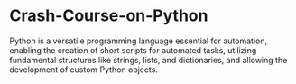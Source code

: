 # Crash-Course-on-Python
Python is a versatile programming language essential for automation, enabling the creation of short scripts for automated tasks, utilizing fundamental structures like strings, lists, and dictionaries, and allowing the development of custom Python objects.
